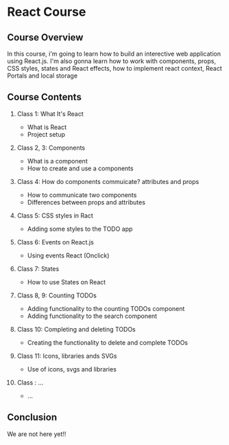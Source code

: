# React Course

## Course Overview

In this course, i'm going to learn how to build an interective web application using React.js. I'm also gonna learn how to work with components, props, CSS styles, states and React effects, how to implement react context, React Portals and local storage

## Course Contents

1. Class 1: What It's React
    * What is React
    * Project setup

2. Class 2, 3: Components
    * What is a component
    * How to create and use a components

3. Class 4: How do components commuicate? attributes and props
    * How to communicate two components
    * Differences between props and attributes

4. Class 5: CSS styles in Ract
    * Adding some styles to the TODO app

5. Class 6: Events on React.js
    * Using events React (Onclick)

6. Class 7: States
    * How to use States on React

7. Class 8, 9: Counting TODOs
    * Adding functionality to the counting TODOs component
    * Adding functionality to the search component

8. Class 10: Completing and deleting TODOs
    * Creating the functionality to delete and complete TODOs

9. Class 11: Icons, libraries ands SVGs
    * Use of icons, svgs and libraries

10. Class : ...
    * ...

## Conclusion

We are not here yet!!